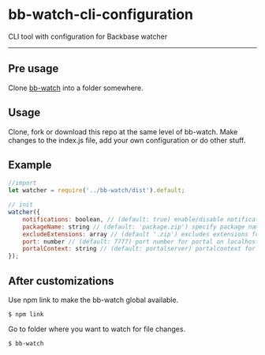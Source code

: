 # bb-watch-cli-configuration
CLI tool with configuration for Backbase watcher

----------

## Pre usage

Clone [bb-watch](https://www.github.com/nickthesing/bb-watch) into a folder somewhere.

## Usage

Clone, fork or download this repo at the same level of bb-watch. Make changes to the index.js file, add your own configuration or do other stuff. 

## Example

```javascript
//import 
let watcher = require('../bb-watch/dist').default;

// init
watcher({
	notifications: boolean, // (default: true) enable/disable notifications
	packageName: string // (default: 'package.zip') specify package name
	excludeExtensions: array // (default '.zip') excludes extensions for watcher, zip is required!
	port: number // (default: 7777) port number for portal on localhost
	portalContext: string // (default: portalserver) portalcontext for bb-import
});
```

## After customizations

Use npm link to make the bb-watch global available. 

	$ npm link 
	
Go to folder where you want to watch for file changes.

	$ bb-watch
